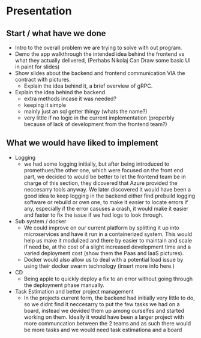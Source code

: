 # Presentation

## Start /  what have we done

* Intro to the overall problem we are trying to solve with out program.
* Demo the app walkthrough the intended idea behind the frontend vs what they actually delivered, (Perhabs Nikolaj Can Draw some basic UI in paint for slides)
* Show slides about the backend and frontend communication VIA the contract with pictures. 
    * Explain the idea behind it, a brief overview of gRPC.
* Explain the idea behind the backend
    * extra methods incase it was needed?
    * keeping it simple
    * mainly just an sql getter thingy (whats the name?)
    * very little if no logic in the current implementation (properbly because of lack of development from the frontend team?)


## What we would have liked to implement

* Logging
    * we had some logging initially, but after being introduced to promethues/the other one, which were focused on the front end part, we decided to would be better to let the frontend team be in charge of this section, they dicovered that Azure provided the neccesarry tools anyway. We later discovered it would have been a good idea to keep logging in the backend either find prebuild logging software or rebuild or own one, to make it easier to locate errors if any, especially if the error casuses a crash, it would make it easier and faster to fix the issue if we had logs to look through.
* Sub system / docker
    * We could improve on our current platform by splitting it up into microservices and have it run in a containerized system. This would help us make it modulized and there by easier to maintain and scale if need be, at the cost of a slight increased development time and a varied deployment cost (show them the Paas and IaaS pictures).
    * Docker would also allow us to deal with a potential load issue by using their docker swarm technology (insert more info here.)
* CD
    * Being apple to quickly deploy a fix to an error without going through the deployment phase manually.
* Task Estimation and better project management
   * In the projects current form, the backend had initially very little to do, so we didnt find it neccesarry to put the few tasks we had on a board, instead we devided them up among ourselfes and started working on them. Ideally it would have been a larger project with more communcation between the 2 teams and as such there would be more tasks and we would need task estimationa and a board
